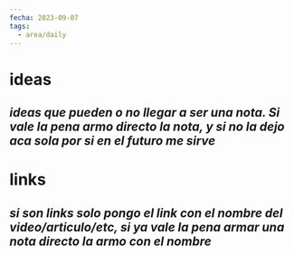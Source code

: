 ```yaml
---
fecha: 2023-09-07
tags:
  - area/daily
---
```

# ideas
*ideas que pueden o no llegar a ser una nota. Si vale la pena armo directo la nota, y si no la dejo aca sola por si en el futuro me sirve*
- 

# links
*si son links solo pongo el link con el nombre del video/articulo/etc, si ya vale la pena armar una nota directo la armo con el nombre*
- 
